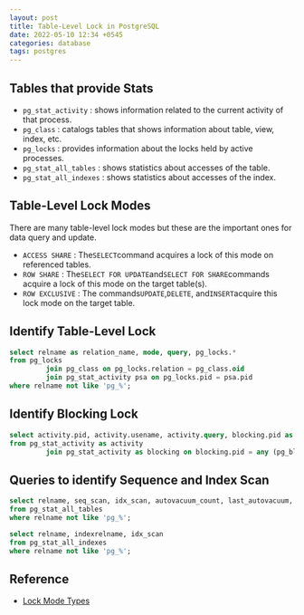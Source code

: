 ```yaml
---
layout: post
title: Table-Level Lock in PostgreSQL
date: 2022-05-10 12:34 +0545
categories: database
tags: postgres
---
```


## Tables that provide Stats

- `pg_stat_activity` : shows information related to the current activity of that process.
- `pg_class` : catalogs tables that shows information about table, view, index, etc.
- `pg_locks` : provides information about the locks held by active processes.
- `pg_stat_all_tables` : shows statistics about accesses of the table.
- `pg_stat_all_indexes` : shows statistics about accesses of the index.

## Table-Level Lock Modes

There are many table-level lock modes but these are the important ones for data query and update.

- `ACCESS SHARE` : The`SELECT`command acquires a lock of this mode on referenced tables.
- `ROW SHARE` : The`SELECT FOR UPDATE`and`SELECT FOR SHARE`commands acquire a lock of this mode on the target table(s).
- `ROW EXCLUSIVE` : The commands`UPDATE`,`DELETE`, and`INSERT`acquire this lock mode on the target table.

## Identify Table-Level Lock

```sql
select relname as relation_name, mode, query, pg_locks.*
from pg_locks
         join pg_class on pg_locks.relation = pg_class.oid
         join pg_stat_activity psa on pg_locks.pid = psa.pid
where relname not like 'pg_%';
```

## Identify Blocking Lock

```sql
select activity.pid, activity.usename, activity.query, blocking.pid as blocking_id, blocking.query as blocking_query
from pg_stat_activity as activity
         join pg_stat_activity as blocking on blocking.pid = any (pg_blocking_pids(activity.pid));
```

## Queries to identify Sequence and Index Scan

```sql
select relname, seq_scan, idx_scan, autovacuum_count, last_autovacuum, autoanalyze_count, last_autoanalyze
from pg_stat_all_tables
where relname not like 'pg_%';

select relname, indexrelname, idx_scan
from pg_stat_all_indexes
where relname not like 'pg_%';
```

## Reference

- [Lock Mode Types](https://www.postgresql.org/docs/current/explicit-locking.html#LOCKING-TABLES)
